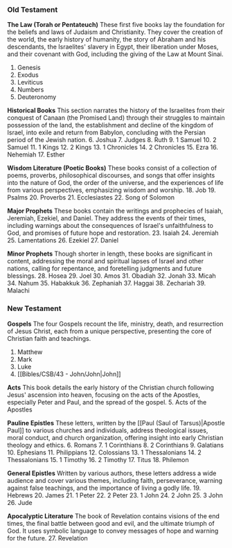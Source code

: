 ### Old Testament

**The Law (Torah or Pentateuch)**
These first five books lay the foundation for the beliefs and laws of Judaism and Christianity. They cover the creation of the world, the early history of humanity, the story of Abraham and his descendants, the Israelites' slavery in Egypt, their liberation under Moses, and their covenant with God, including the giving of the Law at Mount Sinai.
1. Genesis
2. Exodus
3. Leviticus
4. Numbers
5. Deuteronomy

**Historical Books** 
This section narrates the history of the Israelites from their conquest of Canaan (the Promised Land) through their struggles to maintain possession of the land, the establishment and decline of the kingdom of Israel, into exile and return from Babylon, concluding with the Persian period of the Jewish nation.
6. Joshua
7. Judges
8. Ruth
9. 1 Samuel
10. 2 Samuel
11. 1 Kings
12. 2 Kings
13. 1 Chronicles
14. 2 Chronicles
15. Ezra
16. Nehemiah
17. Esther

**Wisdom Literature (Poetic Books)** 
These books consist of a collection of poems, proverbs, philosophical discourses, and songs that offer insights into the nature of God, the order of the universe, and the experiences of life from various perspectives, emphasizing wisdom and worship.
18. Job
19. Psalms
20. Proverbs
21. Ecclesiastes
22. Song of Solomon

**Major Prophets**
These books contain the writings and prophecies of Isaiah, Jeremiah, Ezekiel, and Daniel. They address the events of their times, including warnings about the consequences of Israel's unfaithfulness to God, and promises of future hope and restoration.
23. Isaiah
24. Jeremiah
25. Lamentations
26. Ezekiel
27. Daniel

**Minor Prophets** 
Though shorter in length, these books are significant in content, addressing the moral and spiritual lapses of Israel and other nations, calling for repentance, and foretelling judgments and future blessings.
28. Hosea
29. Joel
30. Amos
31. Obadiah
32. Jonah
33. Micah
34. Nahum
35. Habakkuk
36. Zephaniah
37. Haggai
38. Zechariah
39. Malachi

### New Testament

**Gospels**
The four Gospels recount the life, ministry, death, and resurrection of Jesus Christ, each from a unique perspective, presenting the core of Christian faith and teachings.
1. Matthew
2. Mark
3. Luke
4. [[Bibles/CSB/43 - John/John|John]]

**Acts** 
This book details the early history of the Christian church following Jesus' ascension into heaven, focusing on the acts of the Apostles, especially Peter and Paul, and the spread of the gospel.
5. Acts of the Apostles

**Pauline Epistles** 
These letters, written by the [[Paul (Saul of Tarsus)|Apostle Paul]] to various churches and individuals, address theological issues, moral conduct, and church organization, offering insight into early Christian theology and ethics.
6. Romans
7. 1 Corinthians
8. 2 Corinthians
9. Galatians
10. Ephesians
11. Philippians
12. Colossians
13. 1 Thessalonians
14. 2 Thessalonians
15. 1 Timothy
16. 2 Timothy
17. Titus
18. Philemon

**General Epistles**
Written by various authors, these letters address a wide audience and cover various themes, including faith, perseverance, warning against false teachings, and the importance of living a godly life.
19. Hebrews
20. James
21. 1 Peter
22. 2 Peter
23. 1 John
24. 2 John
25. 3 John
26. Jude

**Apocalyptic Literature** 
The book of Revelation contains visions of the end times, the final battle between good and evil, and the ultimate triumph of God. It uses symbolic language to convey messages of hope and warning for the future.
27. Revelation